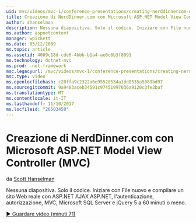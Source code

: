 ```yaml
---
uid: mvc/videos/mvc-1/conference-presentations/creating-nerddinnercom-with-microsoft-aspnet-model-view-controller-mvc
title: Creazione di NerdDinner.com con Microsoft ASP.NET Model View Controller (MVC) | Documenti Microsoft
author: shanselman
description: Nessuna diapositiva. Solo il codice. Iniziare con File nuovo e creare un sito Web reale con ASP.NET AJAX ASP.NET, l'autenticazione, autorizzazione, MVC, Microsoft SQL Server e...
ms.author: aspnetcontent
manager: wpickett
ms.date: 05/12/2009
ms.topic: article
ms.assetid: 4009c18d-cde6-4bbb-b1a4-ae0c6b3f8091
ms.technology: dotnet-mvc
ms.prod: .net-framework
msc.legacyurl: /mvc/videos/mvc-1/conference-presentations/creating-nerddinnercom-with-microsoft-aspnet-model-view-controller-mvc
msc.type: video
ms.openlocfilehash: c20ffa9c2322a6e95528534a1dd8535a5089bd97
ms.sourcegitcommit: 9a9483aceb34591c97451997036a9120c3fe2baf
ms.translationtype: MT
ms.contentlocale: it-IT
ms.lasthandoff: 11/10/2017
ms.locfileid: "26503450"
---
```

<a name="creating-nerddinnercom-with-microsoft-aspnet-model-view-controller-mvc"></a>Creazione di NerdDinner.com con Microsoft ASP.NET Model View Controller (MVC)
====================
da [Scott Hanselman](https://github.com/shanselman)

Nessuna diapositiva. Solo il codice. Iniziare con File nuovo e compilare un sito Web reale con ASP.NET AJAX ASP.NET, l'autenticazione, autorizzazione, MVC, Microsoft SQL Server e jQuery 5 a 60 minuti o meno.

[&#9654; Guardare video (minuti 71)](https://channel9.msdn.com/Blogs/ASP-NET-Site-Videos/creating-nerddinnercom-with-microsoft-aspnet-model-view-controller-mvc)
